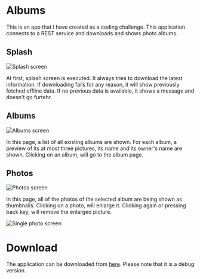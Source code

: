 # Albums

This is an app that I have created as a coding challenge. This application connects to a REST service and downloads and shows photo albums.


## Splash

![Splash screen](/result/splash.jpg "Splash screen")

At first, splash screen is executed. It always tries to download the latest information. If downloading fails for any reason, it will show previously fetched offline data. If no previous data is available, it shows a message and doesn't go furtehr.


## Albums

![Albums screen](/result/albums.jpg "Albums screen")

In this page, a list of all existing albums are shown. For each album, a preview of its at most three pictures, its name and its owner's name are shown. Clicking on an album, will go to the album page.


## Photos

![Photos screen](/blob/master/result/photos.jpg "Photos screen")

In this page, all of the photos of the selected album are being shown as thumbnails. Clicking on a photo, will enlarge it. Clicking again or pressing back key, will remove the enlarged picture.

![Single photo screen](result/photo.jpg "Single photo screen")


# Download
The application can be downloaded from [here](result/Albums_v1.0_debug.apk). Please note that it is a debug version.

